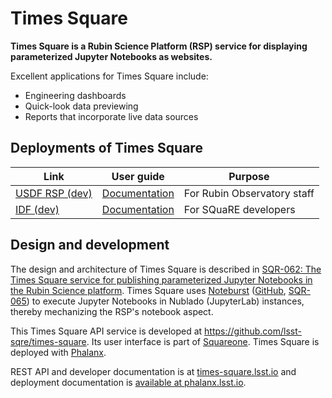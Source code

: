 # Times Square

**Times Square is a Rubin Science Platform (RSP) service for displaying parameterized Jupyter Notebooks as websites.**

Excellent applications for Times Square include:

- Engineering dashboards
- Quick-look data previewing
- Reports that incorporate live data sources

## Deployments of Times Square

| Link                                                                  | User guide                                                                    | Purpose                     |
| --------------------------------------------------------------------- | ----------------------------------------------------------------------------- | --------------------------- |
| [USDF RSP (dev)](https://usdf-rsp-dev.slac.stanford.edu/times-square) | [Documentation](https://rsp.lsst.io/v/usdfdev/guides/times-square/index.html) | For Rubin Observatory staff |
| [IDF (dev)](https://data-dev.lsst.cloud/times-square)                 | [Documentation](https://rsp.lsst.io/v/idfdev/guides/times-square/index.html)  | For SQuaRE developers       |

## Design and development

The design and architecture of Times Square is described in [SQR-062: The Times Square service for publishing parameterized Jupyter Notebooks in the Rubin Science platform](https://sqr-062.lsst.io).
Times Square uses [Noteburst](https://noteburst.lsst.io) ([GitHub](https://github.com/lsst-sqre/noteburst), [SQR-065](https://sqr-065.lsst.io)) to execute Jupyter Notebooks in Nublado (JupyterLab) instances, thereby mechanizing the RSP's notebook aspect.

This Times Square API service is developed at https://github.com/lsst-sqre/times-square.
Its user interface is part of [Squareone](https://github.com/lsst-sqre/squareone).
Times Square is deployed with [Phalanx](https://phalanx.lsst.io/applications/times-square/index.html).

REST API and developer documentation is at [times-square.lsst.io](https://times-square.lsst.io) and deployment documentation is [available at phalanx.lsst.io](https://phalanx.lsst.io/applications/times-square/index.html).
